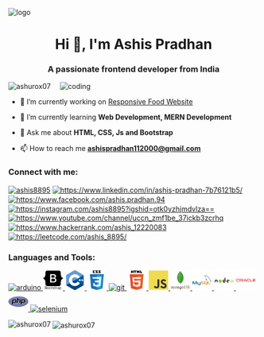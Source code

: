 <!--https://rahuldkjain.github.io/gh-profile-readme-generator/-->


![logo](https://github.com/Ashurox07/Ashurox07/blob/main/banner2.png)

<h1 align="center">Hi 👋, I'm Ashis Pradhan</h1>
<h3 align="center">A passionate frontend developer from India</h3>

<img align="right" alt="coding" width="400" src="https://i.pinimg.com/236x/e1/cd/03/e1cd037aff34ae3aca86e0c6b68b0a2d.jpg">

<p align="left"> <img src="https://komarev.com/ghpvc/?username=ashurox07&label=Profile%20views&color=0e75b6&style=flat" alt="ashurox07" /> </p>

- 🔭 I’m currently working on [Responsive Food Website](https://ashurox07responsivefoodwebsite.netlify.app/)

- 🌱 I’m currently learning **Web Development, MERN Development**

- 💬 Ask me about **HTML, CSS, Js and Bootstrap**

- 📫 How to reach me **ashispradhan112000@gmail.com**

<h3 align="left">Connect with me:</h3>
<p align="left">
<a href="https://twitter.com/ashis8895" target="blank"><img align="center" src="https://raw.githubusercontent.com/rahuldkjain/github-profile-readme-generator/master/src/images/icons/Social/twitter.svg" alt="ashis8895" height="30" width="40" /></a>
<a href="https://linkedin.com/in/https://www.linkedin.com/in/ashis-pradhan-7b76121b5/" target="blank"><img align="center" src="https://raw.githubusercontent.com/rahuldkjain/github-profile-readme-generator/master/src/images/icons/Social/linked-in-alt.svg" alt="https://www.linkedin.com/in/ashis-pradhan-7b76121b5/" height="30" width="40" /></a>
<a href="https://fb.com/https://www.facebook.com/ashis.pradhan.94" target="blank"><img align="center" src="https://raw.githubusercontent.com/rahuldkjain/github-profile-readme-generator/master/src/images/icons/Social/facebook.svg" alt="https://www.facebook.com/ashis.pradhan.94" height="30" width="40" /></a>
<a href="https://instagram.com/https://instagram.com/ashis8895?igshid=otk0yzhjmdvlza==" target="blank"><img align="center" src="https://raw.githubusercontent.com/rahuldkjain/github-profile-readme-generator/master/src/images/icons/Social/instagram.svg" alt="https://instagram.com/ashis8895?igshid=otk0yzhjmdvlza==" height="30" width="40" /></a>
<a href="https://www.youtube.com/c/https://www.youtube.com/channel/uccn_zmf1be_37ickb3zcrhq" target="blank"><img align="center" src="https://raw.githubusercontent.com/rahuldkjain/github-profile-readme-generator/master/src/images/icons/Social/youtube.svg" alt="https://www.youtube.com/channel/uccn_zmf1be_37ickb3zcrhq" height="30" width="40" /></a>
<a href="https://www.hackerrank.com/https://www.hackerrank.com/ashis_12220083" target="blank"><img align="center" src="https://raw.githubusercontent.com/rahuldkjain/github-profile-readme-generator/master/src/images/icons/Social/hackerrank.svg" alt="https://www.hackerrank.com/ashis_12220083" height="30" width="40" /></a>
<a href="https://www.leetcode.com/https://leetcode.com/ashis_8895/" target="blank"><img align="center" src="https://raw.githubusercontent.com/rahuldkjain/github-profile-readme-generator/master/src/images/icons/Social/leet-code.svg" alt="https://leetcode.com/ashis_8895/" height="30" width="40" /></a>
</p>

<h3 align="left">Languages and Tools:</h3>
<p align="left"> <a href="https://www.arduino.cc/" target="_blank" rel="noreferrer"> <img src="https://cdn.worldvectorlogo.com/logos/arduino-1.svg" alt="arduino" width="40" height="40"/> </a> <a href="https://getbootstrap.com" target="_blank" rel="noreferrer"> <img src="https://raw.githubusercontent.com/devicons/devicon/master/icons/bootstrap/bootstrap-plain-wordmark.svg" alt="bootstrap" width="40" height="40"/> </a> <a href="https://www.w3schools.com/cpp/" target="_blank" rel="noreferrer"> <img src="https://raw.githubusercontent.com/devicons/devicon/master/icons/cplusplus/cplusplus-original.svg" alt="cplusplus" width="40" height="40"/> </a> <a href="https://www.w3schools.com/css/" target="_blank" rel="noreferrer"> <img src="https://raw.githubusercontent.com/devicons/devicon/master/icons/css3/css3-original-wordmark.svg" alt="css3" width="40" height="40"/> </a> <a href="https://git-scm.com/" target="_blank" rel="noreferrer"> <img src="https://www.vectorlogo.zone/logos/git-scm/git-scm-icon.svg" alt="git" width="40" height="40"/> </a> <a href="https://www.w3.org/html/" target="_blank" rel="noreferrer"> <img src="https://raw.githubusercontent.com/devicons/devicon/master/icons/html5/html5-original-wordmark.svg" alt="html5" width="40" height="40"/> </a> <a href="https://developer.mozilla.org/en-US/docs/Web/JavaScript" target="_blank" rel="noreferrer"> <img src="https://raw.githubusercontent.com/devicons/devicon/master/icons/javascript/javascript-original.svg" alt="javascript" width="40" height="40"/> </a> <a href="https://www.mongodb.com/" target="_blank" rel="noreferrer"> <img src="https://raw.githubusercontent.com/devicons/devicon/master/icons/mongodb/mongodb-original-wordmark.svg" alt="mongodb" width="40" height="40"/> </a> <a href="https://www.mysql.com/" target="_blank" rel="noreferrer"> <img src="https://raw.githubusercontent.com/devicons/devicon/master/icons/mysql/mysql-original-wordmark.svg" alt="mysql" width="40" height="40"/> </a> <a href="https://nodejs.org" target="_blank" rel="noreferrer"> <img src="https://raw.githubusercontent.com/devicons/devicon/master/icons/nodejs/nodejs-original-wordmark.svg" alt="nodejs" width="40" height="40"/> </a> <a href="https://www.oracle.com/" target="_blank" rel="noreferrer"> <img src="https://raw.githubusercontent.com/devicons/devicon/master/icons/oracle/oracle-original.svg" alt="oracle" width="40" height="40"/> </a> <a href="https://www.php.net" target="_blank" rel="noreferrer"> <img src="https://raw.githubusercontent.com/devicons/devicon/master/icons/php/php-original.svg" alt="php" width="40" height="40"/> </a> <a href="https://www.selenium.dev" target="_blank" rel="noreferrer"> <img src="https://raw.githubusercontent.com/detain/svg-logos/780f25886640cef088af994181646db2f6b1a3f8/svg/selenium-logo.svg" alt="selenium" width="40" height="40"/> </a> </p>

<p><img align="left" src="https://github-readme-stats.vercel.app/api/top-langs?username=ashurox07&show_icons=true&locale=en&layout=compact" alt="ashurox07" /></p>

<p>&nbsp;<img align="center" src="https://github-readme-stats.vercel.app/api?username=ashurox07&show_icons=true&locale=en" alt="ashurox07" /></p>
